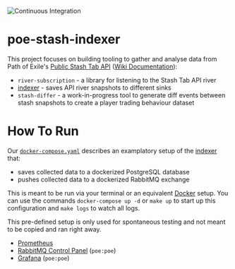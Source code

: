 ![Continuous Integration](https://github.com/maximumstock/poe-stash-indexer/workflows/Continuous%20Integration/badge.svg)

# poe-stash-indexer

This project focuses on building tooling to gather and analyse data from Path of
Exile's [Public Stash Tab API](https://www.pathofexile.com/developer/docs/reference#publicstashes) ([Wiki Documentation](https://pathofexile.gamepedia.com/Public_stash_tab_API)):

- `river-subscription` - a library for listening to the Stash Tab API river
- [indexer](indexer/README.md) - saves API river snapshots to different sinks
- `stash-differ` - a work-in-progress tool to generate diff events between stash snapshots to create a player trading behaviour dataset

# How To Run

Our [`docker-compose.yaml`](./docker-compose.yaml) describes an examplatory setup of the [indexer](./indexer/README.md) that:

- saves collected data to a dockerized PostgreSQL database
- pushes collected data to a dockerized RabbitMQ exchange

This is meant to be run via your terminal or an equivalent [Docker](https://www.docker.com/) setup.
You can use the commands `docker-compose up -d` or `make up` to start up this configuration and
`make logs` to watch all logs.

This pre-defined setup is only used for spontaneous testing and not meant to be copied and
ran right away.

- [Prometheus](http://localhost:9090)
- [RabbitMQ Control Panel](http://localhost:15672) (`poe:poe`)
- [Grafana](http://localhost:3000) (`poe:poe`)
